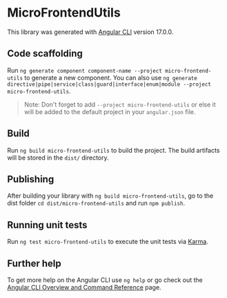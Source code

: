 # MicroFrontendUtils

This library was generated with [Angular CLI](https://github.com/angular/angular-cli) version 17.0.0.

## Code scaffolding

Run `ng generate component component-name --project micro-frontend-utils` to generate a new component. You can also use `ng generate directive|pipe|service|class|guard|interface|enum|module --project micro-frontend-utils`.
> Note: Don't forget to add `--project micro-frontend-utils` or else it will be added to the default project in your `angular.json` file. 

## Build

Run `ng build micro-frontend-utils` to build the project. The build artifacts will be stored in the `dist/` directory.

## Publishing

After building your library with `ng build micro-frontend-utils`, go to the dist folder `cd dist/micro-frontend-utils` and run `npm publish`.

## Running unit tests

Run `ng test micro-frontend-utils` to execute the unit tests via [Karma](https://karma-runner.github.io).

## Further help

To get more help on the Angular CLI use `ng help` or go check out the [Angular CLI Overview and Command Reference](https://angular.io/cli) page.
